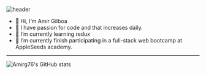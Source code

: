 ![header](https://capsule-render.vercel.app/api?type=rounded&color=gradient&text=First%20solve%20the%20problem%20Then%20write%20the%20code%20&height=300&fontSize=100&textBg=true&fontSize=60&animation=fadeIn&descSize=30)
- 👋 Hi, I’m Amir Gilboa 
- 👀 I have passion for code and that increases daily.
- 🌱 I’m currently learning redux
- 💞️ I’m currently finish participating in a full-stack web bootcamp at AppleSeeds academy.

---
![Amirg76's GitHub stats](https://github-readme-stats.vercel.app/api?username=amirg76&count_private=true&show_icons=true&theme=radical)
<!---
amirg76/amirg76 is a ✨ special ✨ repository because its `README.md` (this file) appears on your GitHub profile.
You can click the Preview link to take a look at your changes.
--->

